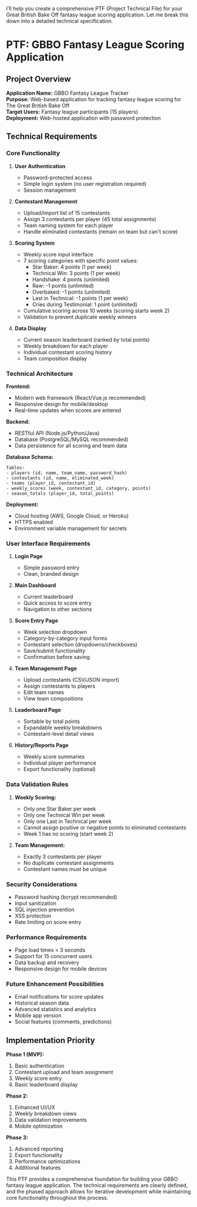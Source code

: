 I'll help you create a comprehensive PTF (Project Technical File) for your Great British Bake Off fantasy league scoring application. Let me break this down into a detailed technical specification.

# PTF: GBBO Fantasy League Scoring Application

## Project Overview

**Application Name:** GBBO Fantasy League Tracker  
**Purpose:** Web-based application for tracking fantasy league scoring for The Great British Bake Off  
**Target Users:** Fantasy league participants (15 players)  
**Deployment:** Web-hosted application with password protection  

## Technical Requirements

### Core Functionality

1. **User Authentication**
   - Password-protected access
   - Simple login system (no user registration required)
   - Session management

2. **Contestant Management**
   - Upload/import list of 15 contestants
   - Assign 3 contestants per player (45 total assignments)
   - Team naming system for each player
   - Handle eliminated contestants (remain on team but can't score)

3. **Scoring System**
   - Weekly score input interface
   - 7 scoring categories with specific point values:
     - Star Baker: 4 points (1 per week)
     - Technical Win: 3 points (1 per week)
     - Handshake: 4 points (unlimited)
     - Raw: -1 points (unlimited)
     - Overbaked: -1 points (unlimited)
     - Last in Technical: -1 points (1 per week)
     - Cries during Testimonial: 1 point (unlimited)
   - Cumulative scoring across 10 weeks (scoring starts week 2)
   - Validation to prevent duplicate weekly winners

4. **Data Display**
   - Current season leaderboard (ranked by total points)
   - Weekly breakdown for each player
   - Individual contestant scoring history
   - Team composition display

### Technical Architecture

**Frontend:**
- Modern web framework (React/Vue.js recommended)
- Responsive design for mobile/desktop
- Real-time updates when scores are entered

**Backend:**
- RESTful API (Node.js/Python/Java)
- Database (PostgreSQL/MySQL recommended)
- Data persistence for all scoring and team data

**Database Schema:**
```
Tables:
- players (id, name, team_name, password_hash)
- contestants (id, name, eliminated_week)
- teams (player_id, contestant_id)
- weekly_scores (week, contestant_id, category, points)
- season_totals (player_id, total_points)
```

**Deployment:**
- Cloud hosting (AWS, Google Cloud, or Heroku)
- HTTPS enabled
- Environment variable management for secrets

### User Interface Requirements

1. **Login Page**
   - Simple password entry
   - Clean, branded design

2. **Main Dashboard**
   - Current leaderboard
   - Quick access to score entry
   - Navigation to other sections

3. **Score Entry Page**
   - Week selection dropdown
   - Category-by-category input forms
   - Contestant selection (dropdowns/checkboxes)
   - Save/submit functionality
   - Confirmation before saving

4. **Team Management Page**
   - Upload contestants (CSV/JSON import)
   - Assign contestants to players
   - Edit team names
   - View team compositions

5. **Leaderboard Page**
   - Sortable by total points
   - Expandable weekly breakdowns
   - Contestant-level detail views

6. **History/Reports Page**
   - Weekly score summaries
   - Individual player performance
   - Export functionality (optional)

### Data Validation Rules

1. **Weekly Scoring:**
   - Only one Star Baker per week
   - Only one Technical Win per week
   - Only one Last in Technical per week
   - Cannot assign positive or negative points to eliminated contestants
   - Week 1 has no scoring (start week 2)

2. **Team Management:**
   - Exactly 3 contestants per player
   - No duplicate contestant assignments
   - Contestant names must be unique

### Security Considerations

- Password hashing (bcrypt recommended)
- Input sanitization
- SQL injection prevention
- XSS protection
- Rate limiting on score entry

### Performance Requirements

- Page load times < 3 seconds
- Support for 15 concurrent users
- Data backup and recovery
- Responsive design for mobile devices

### Future Enhancement Possibilities

- Email notifications for score updates
- Historical season data
- Advanced statistics and analytics
- Mobile app version
- Social features (comments, predictions)

## Implementation Priority

**Phase 1 (MVP):**
1. Basic authentication
2. Contestant upload and team assignment
3. Weekly score entry
4. Basic leaderboard display

**Phase 2:**
1. Enhanced UI/UX
2. Weekly breakdown views
3. Data validation improvements
4. Mobile optimization

**Phase 3:**
1. Advanced reporting
2. Export functionality
3. Performance optimizations
4. Additional features

This PTF provides a comprehensive foundation for building your GBBO fantasy league application. The technical requirements are clearly defined, and the phased approach allows for iterative development while maintaining core functionality throughout the process.